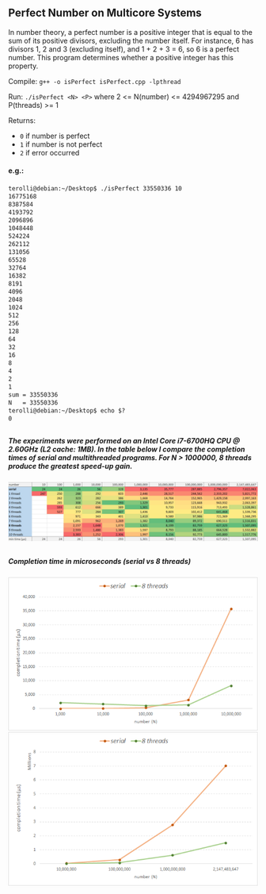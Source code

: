 ## Perfect Number on Multicore Systems

In number theory, a perfect number is a positive integer that is equal to the sum of its positive divisors, excluding the number itself. For instance, 6 has divisors 1, 2 and 3 (excluding itself), and 1 + 2 + 3 = 6, so 6 is a perfect number. This program determines whether a positive integer has this property.

Compile: `g++ -o isPerfect isPerfect.cpp -lpthread`

Run: `./isPerfect <N> <P>` where 2 <= N(number) <= 4294967295 and P(threads) >= 1

Returns:
* `0` if number is perfect
* `1` if number is not perfect
* `2` if error occurred

#### e.g.:
````
terolli@debian:~/Desktop$ ./isPerfect 33550336 10
16775168
8387584
4193792
2096896
1048448
524224
262112
131056
65528
32764
16382
8191
4096
2048
1024
512
256
128
64
32
16
8
4
2
1
sum = 33550336
N   = 33550336
terolli@debian:~/Desktop$ echo $?
0
````

##

##### The experiments were performed on an Intel Core i7-6700HQ CPU @ 2.60GHz (L2 cache: 1MB). In the table below I compare the completion times of serial and multithreaded programs. For N > 1000000, 8 threads produce the greatest speed-up gain.
![alt text](https://github.com/LedioTerolli/isNumberPerfect/blob/master/misc/completion%20time.jpg)
##
##### Completion time in microseconds (serial vs 8 threads)
![alt text](https://github.com/LedioTerolli/isNumberPerfect/blob/master/misc/graph%201.png)
![alt text](https://github.com/LedioTerolli/isNumberPerfect/blob/master/misc/graph%202.png)
